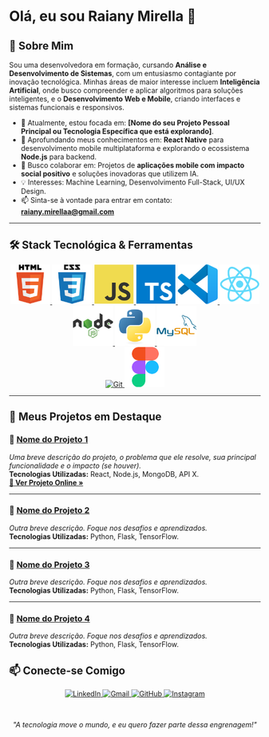  # Olá, eu sou Raiany Mirella 👋 


## 🚀 Sobre Mim

Sou uma desenvolvedora em formação, cursando **Análise e Desenvolvimento de Sistemas**, com um entusiasmo contagiante por inovação tecnológica. Minhas áreas de maior interesse incluem **Inteligência Artificial**, onde busco compreender e aplicar algoritmos para soluções inteligentes, e o **Desenvolvimento Web e Mobile**, criando interfaces e sistemas funcionais e responsivos.

- 🔭 Atualmente, estou focada em: **[Nome do seu Projeto Pessoal Principal ou Tecnologia Específica que está explorando]**.
- 🌱 Aprofundando meus conhecimentos em: **React Native** para desenvolvimento mobile multiplataforma e explorando o ecossistema **Node.js** para backend.
- 👯 Busco colaborar em: Projetos de **aplicações mobile com impacto social positivo** e soluções inovadoras que utilizem IA.
- 💡 Interesses: Machine Learning, Desenvolvimento Full-Stack, UI/UX Design.
- 📫 Sinta-se à vontade para entrar em contato: **raiany.mirellaa@gmail.com**

---

## 🛠️ Stack Tecnológica & Ferramentas

<p align="center">
 
  <a href="https://developer.mozilla.org/en-US/docs/Web/HTML" target="_blank" rel="noreferrer" title="HTML5">
    <img src="https://raw.githubusercontent.com/devicons/devicon/master/icons/html5/html5-original-wordmark.svg" alt="HTML5" width="80" height="80"/>
  </a>

  <a href="https://www.w3.org/Style/CSS/Overview.en.html" target="_blank" rel="noreferrer" title="CSS3">
    <img src="https://raw.githubusercontent.com/devicons/devicon/master/icons/css3/css3-original-wordmark.svg" alt="CSS3" width="80" height="80"/>
  </a>

  <a href="https://developer.mozilla.org/en-US/docs/Web/JavaScript" target="_blank" rel="noreferrer" title="JavaScript">
    <img src="https://raw.githubusercontent.com/devicons/devicon/master/icons/javascript/javascript-original.svg" alt="JavaScript" width="80" height="80"/>
  </a>

  <a href="https://www.typescriptlang.org/" target="_blank" rel="noreferrer" title="TypeScript">
    <img src="https://raw.githubusercontent.com/devicons/devicon/master/icons/typescript/typescript-original.svg" alt="TypeScript" width="80" height="80"/>
  </a>

  <a href="https://code.visualstudio.com/" target="_blank" rel="noreferrer" title="Visual Studio Code">
    <img src="https://raw.githubusercontent.com/devicons/devicon/master/icons/vscode/vscode-original.svg" alt="Visual Studio Code" width="80" height="80"/>
  </a>

  <a href="https://reactnative.dev/" target="_blank" rel="noreferrer" title="React Native">
    <!-- Para React Native, pode usar o mesmo ícone do React ou um específico se encontrar -->
    <img src="https://raw.githubusercontent.com/devicons/devicon/master/icons/react/react-original.svg" alt="React Native" width="80" height="80"/>
  </a>
  <br/>
  
  <a href="https://nodejs.org" target="_blank" rel="noreferrer" title="Node.js">
    <img src="https://raw.githubusercontent.com/devicons/devicon/master/icons/nodejs/nodejs-original-wordmark.svg" alt="Node.js" width="80" height="80"/>
  </a>

  <a href="https://www.python.org" target="_blank" rel="noreferrer" title="Python">
    <img src="https://raw.githubusercontent.com/devicons/devicon/master/icons/python/python-original.svg" alt="Python" width="80" height="80"/>
  </a>

  <a href="https://www.mysql.com/" target="_blank" rel="noreferrer" title="MySQL">
    <img src="https://raw.githubusercontent.com/devicons/devicon/master/icons/mysql/mysql-original-wordmark.svg" alt="MySQL" width="80" height="80"/>
  </a>


  <br/>
 
  <a href="https://git-scm.com/" target="_blank" rel="noreferrer" title="Git">
    <img src="https://www.vectorlogo.zone/logos/git-scm/git-scm-icon.svg" alt="Git" width="80" height="80"/>
  </a>

  <a href="https://www.figma.com/" target="_blank" rel="noreferrer" title="Figma">
    <img src="https://raw.githubusercontent.com/devicons/devicon/master/icons/figma/figma-original.svg" alt="Figma" width="80" height="80"/>
  </a>



</p>

---

## 📂 Meus Projetos em Destaque



### 📌 [Nome do Projeto 1](LINK_DO_REPOSITORIO_1)
<p>
  <em>Uma breve descrição do projeto, o problema que ele resolve, sua principal funcionalidade e o impacto (se houver).</em>
  <br/>
  <strong>Tecnologias Utilizadas:</strong> React, Node.js, MongoDB, API X.
  <br/>
  <a href="LINK_DO_DEPLOY_SE_HOUVER_1" target="_blank"><strong>🚀 Ver Projeto Online »</strong></a>
  <!-- Você pode adicionar um screenshot ou gif aqui: -->
  <!-- <img src="link_para_screenshot_ou_gif.gif" alt="Nome do Projeto 1" width="400"/> -->
</p>

---

### 📌 [Nome do Projeto 2](LINK_DO_REPOSITORIO_2)
<p>
  <em>Outra breve descrição. Foque nos desafios e aprendizados.</em>
  <br/>
  <strong>Tecnologias Utilizadas:</strong> Python, Flask, TensorFlow.
</p>


---
### 📌 [Nome do Projeto 3](LINK_DO_REPOSITORIO_2)
<p>
  <em>Outra breve descrição. Foque nos desafios e aprendizados.</em>
  <br/>
  <strong>Tecnologias Utilizadas:</strong> Python, Flask, TensorFlow.
</p>

<!-- Adicione mais projetos conforme necessário -->

---

### 📌 [Nome do Projeto 4](LINK_DO_REPOSITORIO_2)
<p>
  <em>Outra breve descrição. Foque nos desafios e aprendizados.</em>
  <br/>
  <strong>Tecnologias Utilizadas:</strong> Python, Flask, TensorFlow.
</p>





## 📫 Conecte-se Comigo

<p align="center">
  <a href="https://linkedin.com/in/SEU_LINKEDIN" target="_blank">
    <img src="https://img.shields.io/badge/-LinkedIn-%230077B5?style=for-the-badge&logo=linkedin&logoColor=white" alt="LinkedIn">
  </a>
  <a href="mailto:raiany.mirellaa@gmail.com">
    <img src="https://img.shields.io/badge/-Gmail-%23EA4335?style=for-the-badge&logo=gmail&logoColor=white" alt="Gmail">
  </a>
  <a href="https://github.com/SEU_USERNAME_GITHUB" target="_blank">
    <img src="https://img.shields.io/badge/-GitHub-%23181717?style=for-the-badge&logo=github&logoColor=white" alt="GitHub">
  </a>
  <a href="https://www.instagram.com/SEU_INSTAGRAM" target="_blank">
    <img src="https://img.shields.io/badge/-Instagram-%23E4405F?style=for-the-badge&logo=instagram&logoColor=white" alt="Instagram">
  </a>
  <!-- Adicione outras redes sociais ou formas de contato se desejar -->
</p>

<br/>
<p align="center">
  <em>"A tecnologia move o mundo, e eu quero fazer parte dessa engrenagem!"</em> <!-- Ou uma citação que te inspire -->
</p>
